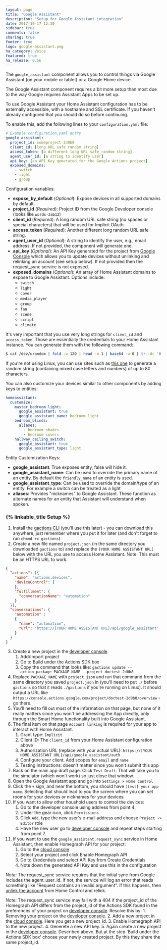 ```yaml
---
layout: page
title: "Google Assistant"
description: "Setup for Google Assistant integration"
date: 2017-10-17 12:30
sidebar: true
comments: false
sharing: true
footer: true
logo: google-assistant.png
ha_category: Voice
featured: true
ha_release: 0.56
---
```


The `google_assistant` component allows you to control things via Google Assistant (on your mobile or tablet) or a Google Home device.

The Google Assistant component requires a bit more setup than most due to the way Google requires Assistant Apps to be set up.

<p class='note'>
To use Google Assistant your Home Assistant configuration has to be externally accessible, with a hostname and SSL certificate. If you haven't already configured that you should do so before continuing.
</p>

To enable this, add the following lines to your `configuration.yaml` file:

```yaml
# Example configuration.yaml entry
google_assistant:
  project_id: someproject-2d0b8
  client_id: [long URL safe random string]
  access_token: [a different long URL safe random string]
  agent_user_id: [a string to identify user]
  api_key: [an API Key generated for the Google Actions project]
  exposed_domains:
    - switch
    - light
    - group
```

Configuration variables:

- **expose_by_default** (*Optional*): Expose devices in all supported domains by default.
- **project_id** (*Required*): Project ID from the Google Developer console (looks like `words-2ab12`)
- **client_id** (*Required*): A long random URL safe string (no spaces or special characters) that will be used for Implicit OAuth.
- **access_token** (*Required*): Another different long random URL safe string.
- **agent_user_id** (*Optional*): A string to identify the user, e.g., email address. If not provided, the component will generate one.
- **api_key** (*Optional*): An API Key generated for the project from [Google Console](https://console.cloud.google.com/apis/api/homegraph.googleapis.com/overview) which allows you to update devices without unlinking and relinking an account (see setup below). If not provided then the request_sync service is not exposed.
- **exposed_domains** (*Optional*): An array of Home Assistant domains to expose to Google Assistant. Options include:
    - `switch`
    - `light`
    - `cover`
    - `media_player`
    - `group`
    - `fan`
    - `scene`
    - `script`
    - `climate`

It's very important that you use very long strings for `client_id` and `access_token`. Those are essentially the credentials to your Home Assistant instance. You can generate them with the following command:

```bash
$ cat /dev/urandom | fold -w 120 | head -n 1 | base64 -w 0 | tr -dc '0-9A-Za-z' | cut -c -80`
```

If you're not using Linux, you can use sites such as [this one](https://www.browserling.com/tools/random-string) to generate a random string (containing mixed case letters and numbers) of up to 80 characters.


You can also customize your devices similar to other components by adding keys to entities:

```yaml
homeassistant:
  customize:
    master_bedroom_light:
      google_assistant: true
      google_assistant_name: bedroom light
    bedroom_blinds:
      aliases:
        - bedroom shades
        - bedroom covers
    hallway_ceiling_switch:
      google_assistant: true
      google_assistant_type: light
```

Entity Customization Keys:

- **google_assistant**: True exposes entity, false will hide it.
- **google_assistant_name**: Can be used to override the primary name of an entity. By default the `friendly_name` of an entity is used.
- **google_assistant_type**: Can be used to override the domain/type of an entity. For example a switch can be treated as a light
- **aliases**: Provides "nicknames" to Google Assistant. These function as alternate names for an entity that Assistant will understand when spoken.

### {% linkable_title Setup %}

1. Install the [gactions CLI](https://developers.google.com/actions/tools/gactions-cli) (you'll use this later) - you can download this anywhere, just remember where you put it for later (and don't forget to run `chmod +x gactions`)
2. Create a new file named `project.json` (in the same directory you downloaded `gactions` to) and replace the `[YOUR HOME ASSISTANT URL]` below with the URL you use to access Home Assistant.
   Note: This must be an HTTPS URL to work.

```json
{
  "actions": [{
    "name": "actions.devices",
    "deviceControl": {
    },
    "fulfillment": {
      "conversationName": "automation"
    }
  }],
  "conversations": {
    "automation" :
    {
      "name": "automation",
      "url": "https://[YOUR HOME ASSISTANT URL]/api/google_assistant"
    }
  }
}
```

3. Create a new project in the [developer console](https://console.actions.google.com/).
	1. Add/Import project
	2. Go to Build under the Actions SDK box
	3. Copy the command that looks like:
	`gactions update --action_package PACKAGE_NAME --project doctest-2d0b8`
4. Replace `PACKAGE_NAME` with `project.json` and run that command from the same directory you saved `project.json` in (you'll need to put `./` before `gactions` so that it reads `./gactions` if you're running on Linux). It should output a URL like `https://console.actions.google.com/project/doctest-2d0b8/overview` - go there.
5. You'll need to fill out most of the information on that page, but none of it really matters since you won't be addressing the App directly, only through the Smart Home functionality built into Google Assistant.
6. The final item on that page `Account linking` is required for your app to interact with Home Assistant.
	1. Grant type: `Implicit`
	2. Client ID: The `client_id` from your Home Assistant configuration above
	3. Authorization URL (replace with your actual URL): `https://[YOUR HOME ASSISTANT URL]/api/google_assistant/auth`
	4. Configure your client. Add scopes for `email` and `name`
	5. Testing instructions: doesn't matter since you won't submit this app
7. Back on the main app draft page. Click `Test Draft`. That will take you to the simulator (which won't work) so just close that window.
8. Open the Google Assistant app and go into `Settings > Home Control`
9. Click the `+` sign, and near the bottom, you should have `[test] your app name`. Selecting that should lead to you the screen where you can set rooms for your devices or nicknames for your devices.
10. If you want to allow other houshold users to control the devices:
	1. Go to the developer console using address from point 4.
	2. Under the gear icon, click `Permissions`
	3. Click `Add`, type the new user's e-mail address and choose `Project -> Editor` role
	4. Have the new user go to [developer console](https://console.actions.google.com/) and repeat steps starting from point 7.
11. If you want to use the `google_assistant.request_sync` service in Home Assistant, then enable Homegraph API for your project:
	1. Go to the [cloud console](https://console.cloud.google.com/apis/api/homegraph.googleapis.com/overview)
	2. Select your project and click Enable Homegraph API
	3. Go to Credentials and select API Key from Create Credentials
	4. Note down the generated API Key and use this in the configuration

*Note:* The request_sync service requires that the initial sync from Google includes the agent_user_id. If not, the service will log an error that reads something like "Request contains an invalid argument". If this happens, then [unlink the account](https://support.google.com/googlehome/answer/7506443?hl=en-GB) from Home Control and relink. 

*Note:* The request_sync service may fail with a 404 if the project_id of the Homegraph API differs from the project_id of the Actions SDK found in the preferences of your project on [developer console](https://console.actions.google.com). Resolve this by:
	1. Removing your project on the [developer console](https://console.actions.google.com).
	2. Add a new project in the [cloud console](https://console.cloud.google.com). Here you get a new project_id.
	3. Enable Homegraph API to the new project.
	4. Generete a new API key.
	5. Again create a new project in the [developer console](https://console.actions.google.com/). Described above. But at the step 'Build under the Actions SDK box' choose your newly created project. By this they share the same project_id.

